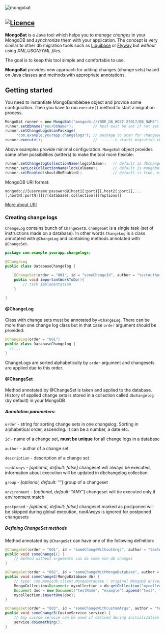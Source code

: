 ![mongobat]()

[![Licence](https://img.shields.io/hexpm/l/plug.svg)](https://github.com/mongobat/mongobat/blob/dev/LICENSE)
---


**MongoBat** is a Java tool which helps you to *manage changes* in your MongoDB and *synchronize* them with your application.
The concept is very similar to other db migration tools such as [Liquibase](http://www.liquibase.org) or [Flyway](http://flywaydb.org) but *without using XML/JSON/YML files*.

The goal is to keep this tool simple and comfortable to use.


**MongoBat** provides new approach for adding changes (change sets) based on Java classes and methods with appropriate annotations.

## Getting started

You need to instantiate MongoBumblebee object and provide some configuration. Then you have to run `execute()` method to start a migration process.

```java
MongoBat runner = new MongoBat("mongodb://YOUR_DB_HOST:27017/DB_NAME");
runner.setDbName("yourDbName");         // host must be set if not set in URI
runner.setChangeLogsScanPackage(
     "com.example.yourapp.changelogs"); // package to scan for changesets
runner.execute();                       //  ------> starts migration changesets
```

Above examples provide minimal configuration. `MongoBat` object provides some other possibilities (setters) to make the tool more flexible:

```java
runner.setChangelogCollectionName(logColName);   // default is dbchangelog, collection with applied change sets
runner.setLockCollectionName(lockColName);       // default is mongobatlock, collection used during migration process
runner.setEnabled(shouldBeEnabled);              // default is true, migration won't start if set to false
```

MongoDB URI format:
```
mongodb://[username:password@]host1[:port1][,host2[:port2],...[,hostN[:portN]]][/[database[.collection]][?options]]
```
[More about URI](http://mongodb.github.io/mongo-java-driver/3.5/javadoc/)


### Creating change logs

`ChangeLog` contains bunch of `ChangeSet`s. `ChangeSet` is a single task (set of instructions made on a database). In other words `ChangeLog` is a class annotated with `@ChangeLog` and containing methods annotated with `@ChangeSet`.

```java 
package com.example.yourapp.changelogs;

@ChangeLog
public class DatabaseChangelog {
  
    @ChangeSet(order = "001", id = "someChangeId", author = "testAuthor", description = "description")
    public void importantWorkToDo(){
        // task implementation
    }

}
```
#### @ChangeLog

Class with change sets must be annotated by `@ChangeLog`. There can be more than one change log class but in that case `order` argument should be provided:

```java
@ChangeLog(order = "001")
public class DatabaseChangelog {
  //...
}
```
ChangeLogs are sorted alphabetically by `order` argument and changesets are applied due to this order.

#### @ChangeSet

Method annotated by @ChangeSet is taken and applied to the database. History of applied change sets is stored in a collection called `dbchangelog` (by default) in your MongoDB

##### Annotation parameters:

`order` - string for sorting change sets in one changelog. Sorting in alphabetical order, ascending. It can be a number, a date etc.

`id` - name of a change set, **must be unique** for all change logs in a database

`author` - author of a change set

`description` - description of a change set

`runAlways` - _[optional, default: false]_ changeset will always be executed, information about execution will be updated in dbchangelog collection

`group` - _[optional, default: ""]_ group of a changeset

`environment` - _[optional, default: "ANY"]_ changeset will be executed only if environment match

`postponed` - _[optional, default: false]_ changeset marked as postponed will be skipped during global execution, _runAlways_ is ignored for postponed changesets


##### Defining ChangeSet methods
Method annotated by `@ChangeSet` can have one of the following definition:

```java
@ChangeSet(order = "001", id = "someChangeWithoutArgs", author = "testAuthor", description = "description")
public void someChange1() {
    // method without arguments can do some non-db changes
}

@ChangeSet(order = "002", id = "someChangeWithMongoDatabase", author = "testAuthor", description = "description")
public void someChange2(MongoDatabase db) {
    // type: com.mongodb.client.MongoDatabase : original MongoDB driver, operations allowed by driver are possible
    MongoCollection<Document> mycollection = db.getCollection("mycollection");
    Document doc = new Document("testName", "example").append("test", "1");
    mycollection.insertOne(doc);
}

@ChangeSet(order = "003", id = "someChangeWithCustomArgs", author = "testAuthor", description = "description")
public void someChange3(CustomService service) {
    // Any custom serwice can be used if defined during initialization via MongoBat::setChangeSetMethodParams
    service.doSomething();
}
```